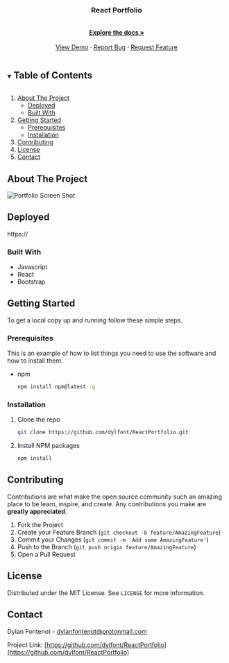 <br />
  <h3 align="center">React Portfolio</h3>

  <p align="center">
    <br />
    <a href="https://github.com/dylfont/ReactPortfolio"><strong>Explore the docs »</strong></a>
    <br />
    <br />
    <a href="https://github.com/dylfont/ReactPortfolio">View Demo</a>
    ·
    <a href="https://github.com/dylfont/ReactPortfolio/issues">Report Bug</a>
    ·
    <a href="https://github.com/dylfont/ReactPortfolio/issues">Request Feature</a>
  </p>
</p>

<details open="open">
  <summary><h2 style="display: inline-block">Table of Contents</h2></summary>
  <ol>
    <li>
      <a href="#about-the-project">About The Project</a>
      <ul>
        <li><a href="#deployed">Deployed</a></li>
        <li><a href="#built-with">Built With</a></li>
      </ul>
    </li>
    <li>
      <a href="#getting-started">Getting Started</a>
      <ul>
        <li><a href="#prerequisites">Prerequisites</a></li>
        <li><a href="#installation">Installation</a></li>
      </ul>
    </li>
    <li><a href="#contributing">Contributing</a></li>
    <li><a href="#license">License</a></li>
    <li><a href="#contact">Contact</a></li>
  </ol>
</details>

## About The Project

![Portfolio Screen Shot](./)

## Deployed

https://

### Built With

- Javascript
- React
- Bootstrap

## Getting Started

To get a local copy up and running follow these simple steps.

### Prerequisites

This is an example of how to list things you need to use the software and how to install them.

- npm
  ```sh
  npm install npm@latest -g
  ```

### Installation

1. Clone the repo
   ```sh
   git clone https://github.com/dylfont/ReactPortfolio.git
   ```
2. Install NPM packages
   ```sh
   npm install
   ```

## Contributing

Contributions are what make the open source community such an amazing place to be learn, inspire, and create. Any contributions you make are **greatly appreciated**.

1. Fork the Project
2. Create your Feature Branch (`git checkout -b feature/AmazingFeature`)
3. Commit your Changes (`git commit -m 'Add some AmazingFeature'`)
4. Push to the Branch (`git push origin feature/AmazingFeature`)
5. Open a Pull Request

## License

Distributed under the MIT License. See `LICENSE` for more information.

<!-- CONTACT -->

## Contact

Dylan Fontenot - dylanfontenot@protonmail.com

Project Link: [https://github.com/dylfont/ReactPortfolio](https://github.com/dylfont/ReactPortfolio)
